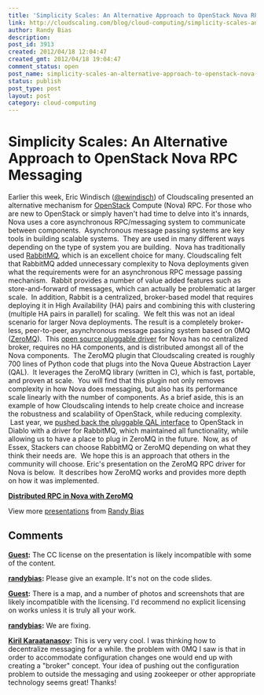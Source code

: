 ```yaml
---
title: 'Simplicity Scales: An Alternative Approach to OpenStack Nova RPC Messaging'
link: http://cloudscaling.com/blog/cloud-computing/simplicity-scales-an-alternative-approach-to-openstack-nova-rpc-messaging/
author: Randy Bias
description: 
post_id: 3913
created: 2012/04/18 12:04:47
created_gmt: 2012/04/18 19:04:47
comment_status: open
post_name: simplicity-scales-an-alternative-approach-to-openstack-nova-rpc-messaging
status: publish
post_type: post
layout: post
category: cloud-computing
---
```


# Simplicity Scales: An Alternative Approach to OpenStack Nova RPC Messaging

Earlier this week, Eric Windisch ([@ewindisch](http://twitter.com/ewindisch)) of Cloudscaling presented an alternative mechanism for [OpenStack](http://openstack.org) Compute (Nova) RPC. For those who are new to OpenStack or simply haven't had time to delve into it's innards, Nova uses a core asynchronous RPC/messaging system to communicate between components.  Asynchronous message passing systems are key tools in building scalable systems.  They are used in many different ways depending on the type of system you are building.  Nova has traditionally used [RabbitMQ](http://www.rabbitmq.com/), which is an excellent choice for many. Cloudscaling felt that RabbitMQ added unnecessary complexity to Nova deployments given what the requirements were for an asynchronous RPC message passing mechanism.  Rabbit provides a number of value added features such as store-and-forward of messages, which can actually be problematic at larger scale.  In addition, Rabbit is a centralized, broker-based model that requires deploying it in High Availability (HA) pairs and combining this with clustering (multiple HA pairs in parallel) for scaling.  We felt this was not an ideal scenario for larger Nova deployments. The result is a completely broker-less, peer-to-peer, asynchronous message passing system based on 0MQ ([ZeroMQ](http://www.zeromq.org/)).  This [open source pluggable driver](https://github.com/cloudscaling/nova-mq) for Nova has no centralized broker, requires no HA components, and is distributed amongst all of the Nova components.  The ZeroMQ plugin that Cloudscaling created is roughly 700 lines of Python code that plugs into the Nova Queue Abstraction Layer (QAL).  It leverages the ZeroMQ library (written in C), which is fast, portable, and proven at scale.  You will find that this plugin not only removes complexity in how Nova does messaging, but also has its performance scale linearly with the number of components. As a brief aside, this is an example of how Cloudscaling intends to help create choice and increase the robustness and scalability of OpenStack, while reducing complexity.  Last year, we [pushed back the pluggable QAL interface](https://code.launchpad.net/~zedshaw/nova/generic-msg-queue-layer/+merge/69712) to OpenStack in Diablo with a driver for RabbitMQ, which maintained all functionality, while allowing us to have a place to plug in ZeroMQ in the future.  Now, as of Essex, Stackers can choose RabbitMQ or ZeroMQ depending on what they think their needs are.  We hope this is an approach that others in the community will choose. Eric's presentation on the ZeroMQ RPC driver for Nova is below.  It describes how ZeroMQ works and provides more depth on how it was implemented. 

**[Distributed RPC in Nova with ZeroMQ](http://www.slideshare.net/randybias/distributed-rpc-in-nova-with-zeromq)**

View more [presentations](http://www.slideshare.net/) from [Randy Bias](http://www.slideshare.net/randybias)

## Comments

**[Guest](#3358 "2012-04-18 15:46:00"):** The CC license on the presentation is likely incompatible with some of the content.

**[randybias](#3359 "2012-04-18 16:06:00"):** Please give an example. It's not on the code slides.

**[Guest](#3360 "2012-04-19 09:24:00"):** There is a map, and a number of photos and screenshots that are likely incompatible with the licensing. I'd recommend no explicit licensing on works unless it is truly all your work.

**[randybias](#3361 "2012-04-19 10:16:00"):** We are fixing.

**[Kiril Karaatanasov](#3363 "2012-05-14 07:48:00"):** This is very very cool. I was thinking how to decentralize messaging for a while. the problem with 0MQ I saw is that in order to accommodate configuration changes one would end up with creating a "broker" concept. Your idea of pushing out the configuration problem to outside the messaging and using zookeeper or other appropriate technology seems great! Thanks!

